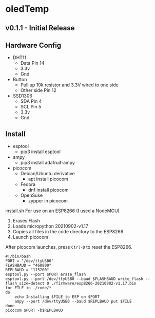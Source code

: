 # oledTemp
## v0.1.1 - Initial Release

## Hardware Config
- DHT11
  - Data Pin 14
  - 3.3v
  - Gnd
- Button
  - Pull up 10k resistor and 3.3V wired to one side
  - Other side Pin 12
- SSD1306
  - SDA Pin 4
  - SCL Pin 5
  - 3.3v
  - Gnd

## Install
- esptool
  - pip3 install esptool
- ampy
  - pip3 install adafruit-ampy
- picocom
  - Debian/Ubuntu derivative
    - apt install picocom
  - Fedora
    - dnf install picocom
  - OpenSuse
    - zypper in picocom

install.sh
For use on an ESP8266 (I used a NodeMCU)
1) Erases Flash
2) Loads micropython 20210902-v1.17
3) Copies all files in the code directory to the ESP8266
4) Launch picocom

After picocom launches, press `Ctrl-D` to reset the ESP8266.
```
#!/bin/bash
PORT = "/dev/ttyUSB0"
FLASHBAUD = "460800"
REPLBAUD = "115200"
esptool.py --port $PORT erase_flash
esptool.py --port /dev/ttyUSB0 --baud $FLASHBAUD write_flash --flash_size=detect 0 ./firmware/esp8266-20210902-v1.17.bin
for FILE in ./code/*
do 
    echo Installing $FILE to ESP on $PORT
    ampy --port /dev/ttyUSB0 --baud $REPLBAUD put $FILE
done
picocom $PORT -b$REPLBAUD
```